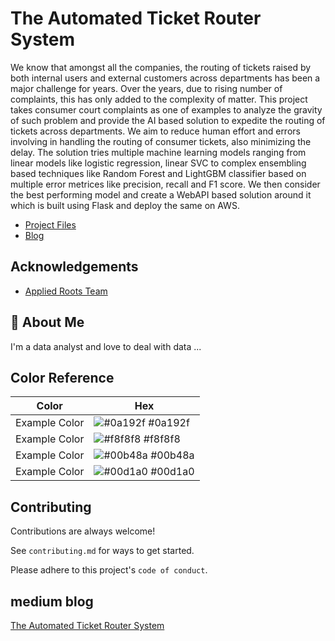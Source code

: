 
# The Automated Ticket Router System

We know that amongst all the companies, the routing of tickets raised by both
internal users and external customers across departments has been a major challenge for years. Over the years, due to rising number of complaints, this has only
added to the complexity of matter. This project takes consumer court complaints
as one of examples to analyze the gravity of such problem and provide the AI
based solution to expedite the routing of tickets across departments. We aim
to reduce human effort and errors involving in handling the routing of consumer
tickets, also minimizing the delay. The solution tries multiple machine learning
models ranging from linear models like logistic regression, linear SVC to complex
ensembling based techniques like Random Forest and LightGBM classifier based
on multiple error metrices like precision, recall and F1 score. We then consider
the best performing model and create a WebAPI based solution around it which
is built using Flask and deploy the same on AWS. 

- [Project Files](https://github.com/ram4189/consumer_court)
- [Blog](https://medium.com/@smartrambit/the-automated-ticket-router-system-end-to-end-machine-learning-model-bf3945cd4c8b)
## Acknowledgements

 - [Applied Roots Team ](https://www.appliedroots.com/)

## 🚀 About Me
I'm a data analyst and love to deal with data ...

## Color Reference

| Color             | Hex                                                                |
| ----------------- | ------------------------------------------------------------------ |
| Example Color | ![#0a192f](https://via.placeholder.com/10/0a192f?text=+) #0a192f |
| Example Color | ![#f8f8f8](https://via.placeholder.com/10/f8f8f8?text=+) #f8f8f8 |
| Example Color | ![#00b48a](https://via.placeholder.com/10/00b48a?text=+) #00b48a |
| Example Color | ![#00d1a0](https://via.placeholder.com/10/00b48a?text=+) #00d1a0 |


## Contributing

Contributions are always welcome!

See `contributing.md` for ways to get started.

Please adhere to this project's `code of conduct`.


## medium blog
[The Automated Ticket Router System](https://medium.com/@smartrambit/the-automated-ticket-router-system-end-to-end-machine-learning-model-bf3945cd4c8b)
